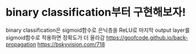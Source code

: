 # binary classification부터 구현해보자!
binary classification은 sigmoid함수로
은닉층을 ReLU로 마지막 output layer를 sigmoid함수로 적용하면 정확도가 더 올라감
https://goofcode.github.io/back-propagation
https://bskyvision.com/718
